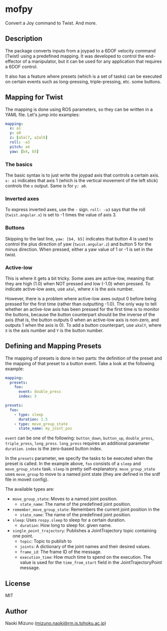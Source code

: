 # mofpy

Convert a Joy command to Twist. And more.


## Description

The package converts inputs from a joypad to a 6DOF velocity command (Twist)
using a predefined mapping. It was developed to control the end-effector of a
manipulator, but it can be used for any application that requires a 6DOF
control.

It also has a feature where presets (which is a set of tasks) can be executed
on certain events such as long-pressing, triple-pressing, etc. some buttons.


## Mapping for Twist

The mapping is done using ROS parameters, so they can be written in a YAML
file. Let's jump into examples:

```yaml
mapping:
  x: a1
  y: a0
  z: [a5al7, a2al6]
  roll: -a3
  pitch: a4
  yaw: [b4, b5]
```


### The basics

The basic syntax is to just write the joypad axis that controls a certain
axis. `x: a1` indicates that axis 1 (which is the vertical movement of the
left stick) controls the `x` output. Same is for `y: a0`.


### Inverted axes

To express inverted axes, use the `-` sign. `roll: -a3` says that the roll
(`twist.angular.x`) is set to -1 times the value of axis 3.


### Buttons

Skipping to the last line, `yaw: [b4, b5]` indicates that button 4 is used to
control the plus direction of yaw (`twist.angular.z`) and button 5 for the
minus direction. When pressed, either a yaw value of 1 or -1 is set in the
twist.


### Active-low

This is where it gets a bit tricky. Some axes are active-low, meaning that
they are high (1.0) when NOT pressed and low (-1.0) when pressed. To indicate
active-low axes, use `aXal`, where `X` is the axis number.

However, there is a problem where active-low axes output 0 before being
pressed for the first time (rather than outputting -1.0). The only way to tell
whether an active-low axis has been pressed for the first time is to monitor
the buttons, because the button counterpart should be the inverse of the axis
(that is, the button outputs 0 when an active-low axis is non-zero, and
outputs 1 when the axis is 0). To add a button counterpart, use `aXalY`, where
`X` is the axis number and `Y` is the button number.


## Defining and Mapping Presets

The mapping of presets is done in two parts: the definition of the preset and
the mapping of that preset to a button event. Take a look at the following
example:

```yaml
mapping:
  presets:
    foo:
      event: double_press
      index: 3

presets:
  foo:
    - type: sleep
      duration: 1.5
    - type: move_group_state
      state_name: my_joint_pos
```

`event` can be one of the following: `button_down`, `button_up`,
`double_press`, `triple_press`, `long_press`. `long_press` requires an
additional parameter `duration`. `index` is the zero-based button index.

In the `presets` parameter, we specify the tasks to be executed when the
preset is called. In the example above, `foo` consists of a `sleep` and
`move_group_state` task. `sleep` is pretty self-explanatory.
`move_group_state` uses `move_group` to move to a named joint state (they are
defined in the srdf file in moveit config).

The available types are:

- `move_group_state`: Moves to a named joint position.
  - `state_name`: The name of the predefined joint position.
- `remember_move_group_state`: Remembers the current joint position in the
  - `state_name`: The name of the predefined joint position.
- `sleep`: Uses `rospy.sleep` to sleep for a certain duration.
  - `duration`: How long to sleep for.
  given name.
- `single_point_trajectory`: Publishes a JointTrajectory topic containing one
  point.
  - `topic`: Topic to publish to
  - `joints`: A dictionary of the joint names and their desired values.
  - `frame_id`: The frame ID of the message.
  - `execution_time`: How much time to spend on the execution. The value is
    used for the `time_from_start` field in the JointTrajectoryPoint message.


## License

MIT


## Author

Naoki Mizuno (mizuno.naoki@rm.is.tohoku.ac.jp)
